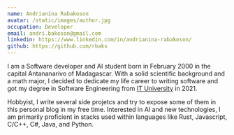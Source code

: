 ```yaml
---
name: Andrianina Rabakoson
avatar: /static/images/author.jpg
occupation: Developer
email: andri.bakoson@gmail.com
linkedin: https://www.linkedin.com/in/andrianina-rabakoson/
github: https://github.com/rbaks
---
```


I am a Software developer and AI student born in February 2000 in the capital Antananarivo of Madagascar. With a solid scientific background and a math major, I decided to dedicate my life career to writing software and got my degree in Software Engineering from [IT University](https://www.ituniversity-mg.com/) in 2021.

Hobbyist, I write several side projetcs and try to expose some of them in this personal blog in my free time. Interested in AI and new technologies, I am primarily proficient in stacks used within languages like Rust, Javascript, C/C++, C#, Java, and Python.
